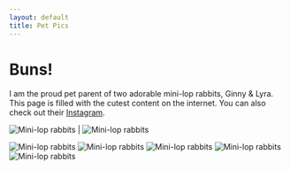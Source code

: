 ```yaml
---
layout: default
title: Pet Pics
---
```


# Buns!

I am the proud pet parent of two adorable mini-lop rabbits, Ginny & Lyra. This page is filled with the cutest content on the internet. You can also check out their [Instagram](https://www.instagram.com/space.bunnss/).

![Mini-lop rabbits](/assets/images/buns1.jpg)  |  ![Mini-lop rabbits](/assets/images/buns2.jpg)

![Mini-lop rabbits](/assets/images/buns1.jpg) ![Mini-lop rabbits](/assets/images/buns2.jpg) ![Mini-lop rabbits](/assets/images/buns3.jpg) ![Mini-lop rabbits](/assets/images/buns4.jpg) ![Mini-lop rabbits](/assets/images/buns5.jpg)
